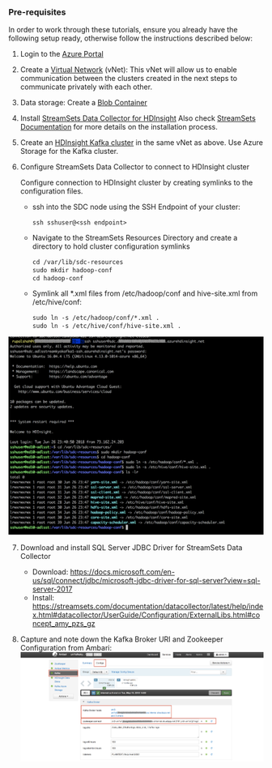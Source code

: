 ### Pre-requisites

In order to work through these tutorials, ensure you already have the following setup ready, otherwise follow the instructions described below:

1. Login to the [Azure Portal](https://portal.azure.com)

2. Create a [Virtual Network](https://docs.microsoft.com/en-us/azure/virtual-network/quick-create-portal#create-a-virtual-network) (vNet):
This vNet will allow us to enable communication between the clusters created in the next steps to communicate privately with each other.

3. Data storage: Create a [Blob Container](https://docs.microsoft.com/en-us/azure/hdinsight/hdinsight-hadoop-use-blob-storage#create-blob-containers)

4. Install [StreamSets Data Collector for HDInsight](https://docs.microsoft.com/en-us/azure/hdinsight/hdinsight-apps-install-streamsets)
Also check [StreamSets Documentation](https://streamsets.com/documentation/datacollector/latest/help/index.html#datacollector/UserGuide/Installation/CloudInstall.html#task_vnj_rl2_wdb) for more details on the installation process.

5. Create an [HDInsight Kafka cluster](https://docs.microsoft.com/en-us/azure/hdinsight/kafka/apache-kafka-get-started) in the same vNet as above. Use Azure Storage for the Kafka cluster. 

6. Configure StreamSets Data Collector to connect to HDInsight cluster

	Configure connection to HDInsight cluster by creating symlinks to the configuration files.
	
	- ssh into the SDC node using the SSH Endpoint of your cluster:
	
		```
		ssh sshuser@<ssh endpoint>
		```
		
	- Navigate to the StreamSets Resources Directory and create a directory to hold cluster configuration symlinks
	
		```
		cd /var/lib/sdc-resources
		sudo mkdir hadoop-conf
		cd hadoop-conf
		```
	
	- Symlink all *.xml files from /etc/hadoop/conf and hive-site.xml from /etc/hive/conf:
		```
		sudo ln -s /etc/hadoop/conf/*.xml .
		sudo ln -s /etc/hive/conf/hive-site.xml .
		```
		
![image alt text](img/sdc_ssh_login.png)

7. Download and install SQL Server JDBC Driver for StreamSets Data Collector
	- Download: https://docs.microsoft.com/en-us/sql/connect/jdbc/microsoft-jdbc-driver-for-sql-server?view=sql-server-2017
	- Install: https://streamsets.com/documentation/datacollector/latest/help/index.html#datacollector/UserGuide/Configuration/ExternalLibs.html#concept_amy_pzs_gz
	
8. Capture and note down the Kafka Broker URI and Zookeeper Configuration from Ambari:
![image alt text](img/Ambari_Kafka.png)

